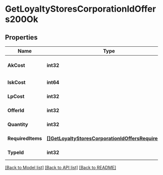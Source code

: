 # GetLoyaltyStoresCorporationIdOffers200Ok

## Properties
Name | Type | Description | Notes
------------ | ------------- | ------------- | -------------
**AkCost** | **int32** | Analysis kredit cost | [optional] [default to null]
**IskCost** | **int64** | isk_cost integer | [default to null]
**LpCost** | **int32** | lp_cost integer | [default to null]
**OfferId** | **int32** | offer_id integer | [default to null]
**Quantity** | **int32** | quantity integer | [default to null]
**RequiredItems** | [**[]GetLoyaltyStoresCorporationIdOffersRequiredItem**](get_loyalty_stores_corporation_id_offers_required_item.md) | required_items array | [default to null]
**TypeId** | **int32** | type_id integer | [default to null]

[[Back to Model list]](../README.md#documentation-for-models) [[Back to API list]](../README.md#documentation-for-api-endpoints) [[Back to README]](../README.md)


